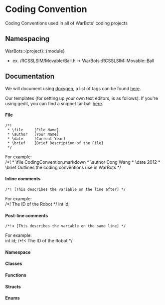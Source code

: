 Coding Convention
=================

Coding Conventions used in all of WarBots' coding projects

Namespacing
-----------
WarBots::{project}::{module}
+ ex. /RCSSLSIM/Movable/Ball.h -> WarBots::RCSSLSIM::Movable::Ball

Documentation
-------------
We will document using [doxygen](http://www.doxygen.org), a list of tags can be found [here](http://www.stack.nl/~dimitri/doxygen/commands.html).

Our templates (for setting up your own text editors, is as follows):
If you're using gedit, you can find a snippet tar ball [here](https://github.com/uWaterloo-IEEE-StudentBranch/WarBots-CodeRepo/blob/master/Documents/SnippetCplusplus.tar.gz).
#### File
    /*!
     * \file     [File Name]
     * \author   [Your Name]
     * \date     [Current Year]
     * \brief    [Brief Description of the File]
     */
For example:  
    /*!
     * \file     CodingConvention.markdown
     * \author   Cong Wang
     * \date     2012
     * \brief    Outlines the coding conventions use in WarBots
    */
#### Inline comments
    /*! [This describes the variable on the line after] */
For example:  
    /*! The ID of the Robot */
    int id;
#### Post-line comments
    /*!< [This describes the variable on the same line] */
For example:  
    int id;     /*!< The ID of the Robot */
#### Namespace
#### Classes
#### Functions
#### Structs
#### Enums
